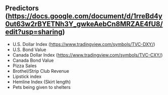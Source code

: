 

## Predictors (https://docs.google.com/document/d/1rreBd4y0ut63w2rBYETNh3Y_gwkeAebCn8MRZAE4fU8/edit?usp=sharing)

- U.S. Dollar Index (https://www.tradingview.com/symbols/TVC-DXY/)
- U.S. Bond Value
- Canada Dollar Index (https://www.tradingview.com/symbols/TVC-CXY/)
- Canada Bond Value 
- Pizza Sales
- Brothel/Strip Club Revenue
- Lipstick index
- Hemline Index (Skirt length)
- Pets being given to shelters